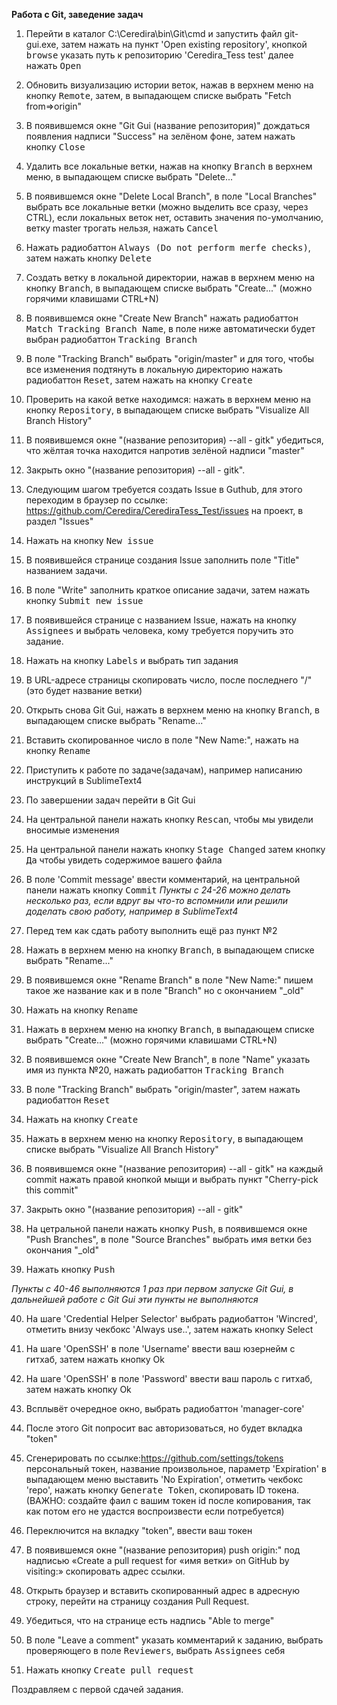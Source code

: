 **Работа с Git, заведение задач**

1. Перейти в каталог C:\Ceredira\bin\Git\cmd и запустить файл git-gui.exe, затем нажать на пункт 'Open existing repository', кнопкой <kbd>browse</kbd> указать путь к репозиторию 'Ceredira_Tess test' далее нажать <kbd>Open</kbd>

2. Обновить визуализацию истории веток, нажав в верхнем меню на кнопку <kbd>Remote</kbd>, затем, в выпадающем списке выбрать "Fetch from=>origin"

3. В появившемся окне "Git Gui (название репозитория)" дождаться появления надписи "Success" на зелёном фоне, затем нажать кнопку <kbd>Close</kbd>

4. Удалить все локальные ветки, нажав на кнопку <kbd>Branch</kbd> в верхнем меню, в выпадающем списке выбрать "Delete..."

5. В появившемся окне "Delete Local Branch", в поле "Local Branches" выбрать все локальные ветки (можно выделить все сразу, через CTRL), если локальных веток нет, оставить значения по-умолчанию, ветку master трогать нельзя, нажать <kbd>Cancel</kbd>

6. Нажать радиобаттон <kbd>Always (Do not perform merfe checks)</kbd>, затем нажать кнопку <kbd>Delete</kbd>

7. Cоздать ветку в локальной директории, нажав в верхнем меню на кнопку <kbd>Branch</kbd>, в выпадающем списке выбрать "Create..." (можно горячими клавишами CTRL+N)

8. В появившемся окне "Create New Branch" нажать радиобаттон <kbd>Match Tracking Branch Name</kbd>, в поле ниже автоматически будет выбран радиобаттон <kbd>Tracking Branch</kbd>

9. В поле "Tracking Branch" выбрать "origin/master" и для того, чтобы все изменения подтянуть в локальную директорию нажать радиобаттон <kbd>Reset</kbd>, затем нажать на кнопку <kbd>Create</kbd>

10. Проверить на какой ветке находимся: нажать в верхнем меню на кнопку <kbd>Repository</kbd>, в выпадающем списке выбрать "Visualize All Branch History"

11. В появившемся окне "(название репозитория) --all - gitk" убедиться, что жёлтая точка находится напротив зелёной надписи "master"

12. Закрыть окно "(название репозитория) --all - gitk".

13. Следующим шагом требуется создать Issue в Guthub, для этого переходим в браузер по ссылке: https://github.com/Ceredira/CerediraTess_Test/issues на проект, в раздел "Issues"

14. Нажать на кнопку <kbd>New issue</kbd>

15. В появившейся странице создания Issue заполнить поле "Title" названием задачи.

16. В поле "Write" заполнить краткое описание задачи, затем нажать кнопку <kbd>Submit new issue</kbd>

17. В появившейся странице с названием Issue, нажать на кнопку <kbd>Assignees</kbd> и выбрать человека, кому требуется поручить это задание.

18. Нажать на кнопку <kbd>Labels</kbd> и выбрать тип задания

19. В URL-адресе страницы скопировать число, после последнего "/" (это будет название ветки)

20. Открыть снова Git Gui, нажать в верхнем меню на кнопку <kbd>Branch</kbd>, в выпадающем списке выбрать "Rename..."

21. Вставить скопированное число в поле "New Name:", нажать на кнопку <kbd>Rename</kbd>

22. Приступить к работе по задаче(задачам), например написанию инструкций в SublimeText4

23. По завершении задач перейти в Git Gui

24. На центральной панели нажать кнопку <kbd>Rescan</kbd>, чтобы мы увидели вносимые изменения

25. На центральной панели нажать кнопку <kbd>Stage Changed</kbd> затем кнопку <kbd>Да</kbd> чтобы увидеть содержимое вашего файла

26. В поле 'Commit message' ввести комментарий, на центральной панели нажать кнопку <kbd>Commit</kbd>
*Пункты с 24-26 можно делать несколько раз, если вдруг вы что-то вспомнили или решили доделать свою работу, например в SublimeText4*

27. Перед тем как сдать работу выполнить ещё раз пункт №2

28. Нажать в верхнем меню на кнопку <kbd>Branch</kbd>, в выпадающем списке выбрать "Rename..."

29. В появившемся окне "Rename Branch" в поле "New Name:" пишем такое же название как и в поле "Branch" но с окончанием "_old"

30. Нажать на кнопку <kbd>Rename</kbd>

31. Нажать в верхнем меню на кнопку <kbd>Branch</kbd>, в выпадающем списке выбрать "Create..." (можно горячими клавишами CTRL+N)

32. В появившемся окне "Create New Branch", в поле "Name" указать имя из пункта №20, нажать радиобаттон <kbd>Tracking Branch</kbd>

33. В поле "Tracking Branch" выбрать "origin/master", затем нажать радиобаттон <kbd>Reset</kbd>

34. Нажать на кнопку <kbd>Create</kbd>

35. Нажать в верхнем меню на кнопку <kbd>Repository</kbd>, в выпадающем списке выбрать "Visualize All Branch History"

36. В появившемся окне "(название репозитория) --all - gitk" на каждый commit нажать правой кнопкой мыщи и выбрать пункт "Cherry-pick this commit"

37. Закрыть окно "(название репозитория) --all - gitk"

38. На цетральной панели нажать кнопку <kbd>Push</kbd>, в появившемся окне "Push Branches", в поле "Source Branches" выбрать имя ветки без окончания "_old"

39. Нажать кнопку <kbd>Push</kbd>

*Пункты с 40-46 выполняются 1 раз при первом запуске Git Gui, в дальнейшей работе с Git Gui эти пункты не выполняются*

40. На шаге 'Credential Helper Selector' выбрать радиобаттон 'Wincred', отметить внизу чекбокс 'Always use..', затем нажать кнопку Select

41. На шаге 'OpenSSH' в поле 'Username' ввести ваш юзернейм с гитхаб, затем нажать кнопку Ok

42. На шаге 'OpenSSH' в поле 'Password' ввести ваш пароль с гитхаб, затем нажать кнопку Ok

43. Всплывёт очередное окно, выбрать радиобаттон 'manager-core'

44. После этого Git попросит вас авторизоваться, но будет вкладка "token" 

45. Сгенерировать по ссылке:https://github.com/settings/tokens персональный токен, название произвольное, параметр 'Expiration' в выпадающем меню выставить 'No Expiration', отметить чекбокс 'repo', нажать кнопку <kbd>Generate Token</kbd>, скопировать ID токена. (ВАЖНО: создайте фаил с вашим токен id после копирования, так как потом его не удастся воспроизвести если потребуется)

46. Переключится на вкладку "token", ввести ваш токен

47. В появившемся окне "(название репозитория) push origin:" под надписью «Create a pull request for «имя ветки» on GitHub by visiting:» скопировать адрес ссылки.

48. Открыть браузер и вставить скопированный адрес в адресную строку, перейти на страницу создания Pull Request.

49. Убедиться, что на странице есть надпись "Able to merge"

50. В поле "Leave a comment" указать комментарий к заданию, выбрать проверяющего в поле <kbd>Reviewers</kbd>, выбрать <kbd>Assignees</kbd> себя 
51. Нажать кнопку <kbd>Create pull request</kbd>

Поздравляем с первой сдачей задания.


